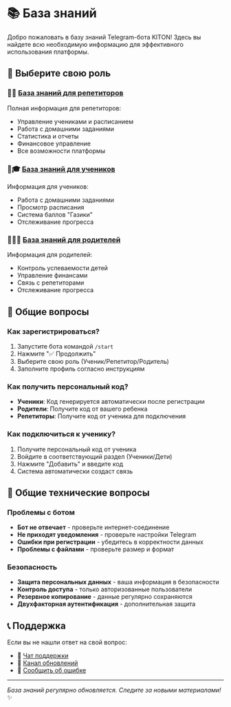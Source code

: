 # 📚 База знаний

Добро пожаловать в базу знаний Telegram-бота KITON! Здесь вы найдете всю необходимую информацию для эффективного использования платформы.

## 🎯 Выберите свою роль

### 👨🏫 [База знаний для репетиторов](knowledge-base-tutor.md)
Полная информация для репетиторов:
- Управление учениками и расписанием
- Работа с домашними заданиями
- Статистика и отчеты
- Финансовое управление
- Все возможности платформы

### 👨🎓 [База знаний для учеников](knowledge-base-student.md)
Информация для учеников:
- Работа с домашними заданиями
- Просмотр расписания
- Система баллов "Газики"
- Отслеживание прогресса

### 👨‍👩‍👧 [База знаний для родителей](knowledge-base-parent.md)
Информация для родителей:
- Контроль успеваемости детей
- Управление финансами
- Связь с репетиторами
- Отслеживание прогресса

## 🔧 Общие вопросы

### Как зарегистрироваться?
1. Запустите бота командой `/start`
2. Нажмите "✅ Продолжить"
3. Выберите свою роль (Ученик/Репетитор/Родитель)
4. Заполните профиль согласно инструкциям

### Как получить персональный код?
- **Ученики**: Код генерируется автоматически после регистрации
- **Родители**: Получите код от вашего ребенка
- **Репетиторы**: Получите код от ученика для подключения

### Как подключиться к ученику?
1. Получите персональный код от ученика
2. Войдите в соответствующий раздел (Ученики/Дети)
3. Нажмите "Добавить" и введите код
4. Система автоматически создаст связь

## 🔧 Общие технические вопросы

### Проблемы с ботом
- **Бот не отвечает** - проверьте интернет-соединение
- **Не приходят уведомления** - проверьте настройки Telegram
- **Ошибки при регистрации** - убедитесь в корректности данных
- **Проблемы с файлами** - проверьте размер и формат

### Безопасность
- **Защита персональных данных** - ваша информация в безопасности
- **Контроль доступа** - только авторизованные пользователи
- **Резервное копирование** - данные регулярно сохраняются
- **Двухфакторная аутентификация** - дополнительная защита

## 📞 Поддержка

Если вы не нашли ответ на свой вопрос:
- 💬 [Чат поддержки](https://t.me/kiton_support)
- 📢 [Канал обновлений](https://t.me/kiton_channel)
- 🐛 [Сообщить об ошибке](https://github.com/your-repo/issues)

---

*База знаний регулярно обновляется. Следите за новыми материалами!* ✨
